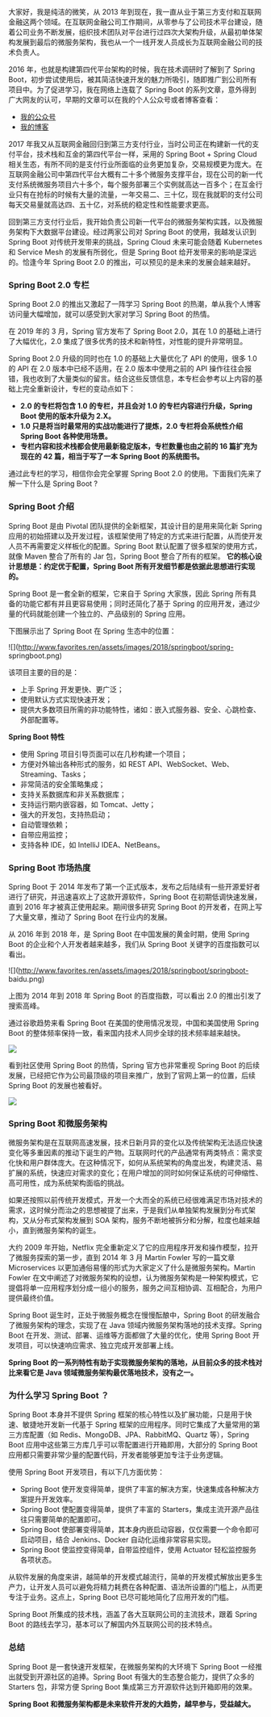 大家好，我是纯洁的微笑，从 2013
年到现在，我一直从业于第三方支付和互联网金融这两个领域。在互联网金融公司工作期间，从零参与了公司技术平台建设，随着公司业务不断发展，组织技术团队对平台进行过四次大架构升级，从最初单体架构发展到最后的微服务架构，我也从一个一线开发人员成长为互联网金融公司的技术负责人。

2016 年，也就是构建第四代平台架构的时候，我在技术调研时了解到了 Spring
Boot，初步尝试使用后，被其简洁快速开发的魅力所吸引，随即推广到公司所有项目中。为了促进学习，我在网络上连载了 Spring Boot
的系列文章，意外得到广大网友的认可，早期的文章可以在我的个人公众号或者博客查看：

  * [我的公众号](http://www.favorites.ren/assets/images/keeppuresmile.jpg)
  * [我的博客](http://www.ityouknow.com)

2017 年我又从互联网金融回归到第三方支付行业，当时公司正在构建新一代的支付平台，技术栈和互金的第四代平台一样，采用的 Spring Boot +
Spring Cloud
相关生态，有所不同的是支付行业所面临的业务更加复杂，交易规模更为庞大。在互联网金融公司中第四代平台大概有二十多个微服务支撑平台，现在公司的新一代支付系统微服务项目六十多个，每个服务部署三个实例就高达一百多个；在互金行业只有在抢标的时候有大量的流量，一年交易二、三十亿，现在我就职的支付公司每天交易量就高达四、五十亿，对系统的稳定性和性能要求更高。

回到第三方支付行业后，我开始负责公司新一代平台的微服务架构实践，以及微服务架构下大数据平台建设。经过两家公司对 Spring Boot 的使用，我越发认识到
Spring Boot 对传统开发带来的挑战，Spring Cloud 未来可能会随着 Kubernetes 和 Service Mesh
的发展有所弱化，但是 Spring Boot 给开发带来的影响是深远的。恰逢今年 Spring Boot 2.0 的推出，可以预见的是未来的发展会越来越好。

### Spring Boot 2.0 专栏

Spring Boot 2.0 的推出又激起了一阵学习 Spring Boot 的热潮，单从我个人博客访问量大幅增加，就可以感受到大家对学习 Spring
Boot 的热情。

在 2019 年的 3 月，Spring 官方发布了 Spring Boot 2.0，其在 1.0 的基础上进行了大幅优化，2.0
集成了很多优秀的技术和新特性，对性能的提升非常明显。

Spring Boot 2.0 升级的同时也在 1.0 的基础上大量优化了 API 的使用，很多 1.0 的 API 在 2.0 版本中已经不适用，在
2.0 版本中使用之前的 API 操作往往会报错，我也收到了大量类似的留言。结合这些反馈信息，本专栏会参考以上内容的基础上完全重新设计，专栏的变动点如下：

  * **2.0 的专栏将包含 1.0 的专栏，并且会对 1.0 的专栏内容进行升级，Spring Boot 使用的版本升级为 2.X。**
  * **1.0 只是将当时最常用的实战功能进行了提炼，2.0 专栏将会系统性介绍 Spring Boot 各种使用场景。**
  * **专栏内容和技术栈都会使用最新稳定版本，专栏数量也由之前的 16 篇扩充为现在的 42 篇，相当于写了一本 Spring Boot 的系统图书。**

通过此专栏的学习，相信你会完全掌握 Spring Boot 2.0 的使用。下面我们先来了解一下什么是 Spring Boot ?

### Spring Boot 介绍

Spring Boot 是由 Pivotal 团队提供的全新框架，其设计目的是用来简化新 Spring
应用的初始搭建以及开发过程，该框架使用了特定的方式来进行配置，从而使开发人员不再需要定义样板化的配置。Spring Boot
默认配置了很多框架的使用方式，就像 Maven 整合了所有的 Jar 包，Spring Boot 整合了所有的框架。
**它的核心设计思想是：约定优于配置，Spring Boot 所有开发细节都是依据此思想进行实现的。**

Spring Boot 是一套全新的框架，它来自于 Spring 大家族，因此 Spring 所有具备的功能它都有并且更容易使用；同时还简化了基于
Spring 的应用开发，通过少量的代码就能创建一个独立的、产品级别的 Spring 应用。

下图展示出了 Spring Boot 在 Spring 生态中的位置：

![](http://www.favorites.ren/assets/images/2018/springboot/spring-
springboot.png)

该项目主要的目的是：

  * 上手 Spring 开发更快、更广泛；
  * 使用默认方式实现快速开发；
  * 提供大多数项目所需的非功能特性，诸如：嵌入式服务器、安全、心跳检查、外部配置等。

**Spring Boot 特性**

  * 使用 Spring 项目引导页面可以在几秒构建一个项目；
  * 方便对外输出各种形式的服务，如 REST API、WebSocket、Web、Streaming、Tasks；
  * 非常简洁的安全策略集成；
  * 支持关系数据库和非关系数据库；
  * 支持运行期内嵌容器，如 Tomcat、Jetty；
  * 强大的开发包，支持热启动；
  * 自动管理依赖；
  * 自带应用监控；
  * 支持各种 IDE，如 IntelliJ IDEA、NetBeans。

### Spring Boot 市场热度

Spring Boot 于 2014 年发布了第一个正式版本，发布之后陆续有一些开源爱好者进行了研究，并迅速喜欢上了这款开源软件，Spring Boot
在初期低调快速发展，直到 2016 年才被真正使用起来。期间很多研究 Spring Boot 的开发者，在网上写了大量文章，推动了 Spring Boot
在行业内的发展。

从 2016 年到 2018 年，是 Spring Boot 在中国发展的黄金时期，使用 Spring Boot 的企业和个人开发者越来越多，我们从
Spring Boot 关键字的百度指数可以看出。

![](http://www.favorites.ren/assets/images/2018/springboot/springboot-
baidu.png)

上图为 2014 年到 2018 年 Spring Boot 的百度指数，可以看出 2.0 的推出引发了搜索高峰。

通过谷歌趋势来看 Spring Boot 在美国的使用情况发现，中国和美国使用 Spring Boot
的整体频率保持一致，看来国内技术人同步全球的技术频率越来越快。

![](http://www.favorites.ren/assets/images/2018/springboot/spring-google.png)

看到社区使用 Spring Boot 的热情，Spring 官方也非常重视 Spring Boot
的后续发展，已经把它作为公司最顶级的项目来推广，放到了官网上第一的位置，后续 Spring Boot 的发展也被看好。

![](http://www.favorites.ren/assets/images/2017/chat/spring.png)

### Spring Boot 和微服务架构

微服务架构是在互联网高速发展，技术日新月异的变化以及传统架构无法适应快速变化等多重因素的推动下诞生的产物。互联网时代的产品通常有两类特点：需求变化快和用户群体庞大。在这种情况下，如何从系统架构的角度出发，构建灵活、易扩展的系统，快速应对需求的变化；在用户增加的同时如何保证系统的可伸缩性、高可用性，成为系统架构面临的挑战。

如果还按照以前传统开发模式，开发一个大而全的系统已经很难满足市场对技术的需求，这时候分而治之的思想被提了出来，于是我们从单独架构发展到分布式架构，又从分布式架构发展到
SOA 架构，服务不断地被拆分和分解，粒度也越来越小，直到微服务架构的诞生。

大约 2009 年开始，Netflix 完全重新定义了它的应用程序开发和操作模型，拉开了微服务探索的第一步，直到 2014 年 3 月 Martin
Fowler 写的一篇文章 Microservices 以更加通俗易懂的形式为大家定义了什么是微服务架构。Martin Fowler
在文中阐述了对微服务架构的设想，认为微服务架构是一种架构模式，它提倡将单一应用程序划分成一组小的服务，服务之间互相协调、互相配合，为用户提供最终价值。

Spring Boot 诞生时，正处于微服务概念在慢慢酝酿中，Spring Boot 的研发融合了微服务架构的理念，实现了在 Java
领域内微服务架构落地的技术支撑。Spring Boot 在开发、测试、部署、运维等方面都做了大量的优化，使用 Spring Boot
开发项目，可以快速响应需求、独立完成开发部署上线。

**Spring Boot 的一系列特性有助于实现微服务架构的落地，从目前众多的技术栈对比来看它是 Java 领域微服务架构最优落地技术，没有之一。**

### 为什么学习 Spring Boot ？

Spring Boot 本身并不提供 Spring 框架的核心特性以及扩展功能，只是用于快速、敏捷地开发新一代基于 Spring
框架的应用程序。同时它集成了大量常用的第三方库配置（如 Redis、MongoDB、JPA、RabbitMQ、Quartz 等），Spring Boot
应用中这些第三方库几乎可以零配置进行开箱即用，大部分的 Spring Boot 应用都只需要非常少量的配置代码，开发者能够更加专注于业务逻辑。

使用 Spring Boot 开发项目，有以下几方面优势：

  * Spring Boot 使开发变得简单，提供了丰富的解决方案，快速集成各种解决方案提升开发效率。
  * Spring Boot 使配置变得简单，提供了丰富的 Starters，集成主流开源产品往往只需要简单的配置即可。
  * Spring Boot 使部署变得简单，其本身内嵌启动容器，仅仅需要一个命令即可启动项目，结合 Jenkins、Docker 自动化运维非常容易实现。
  * Spring Boot 使监控变得简单，自带监控组件，使用 Actuator 轻松监控服务各项状态。

从软件发展的角度来讲，越简单的开发模式越流行，简单的开发模式解放出更多生产力，让开发人员可以避免将精力耗费在各种配置、语法所设置的门槛上，从而更专注于业务。这点上，Spring
Boot 已尽可能地简化了应用开发的门槛。

Spring Boot 所集成的技术栈，涵盖了各大互联网公司的主流技术，跟着 Spring Boot 的路线去学习，基本可以了解国内外互联网公司的技术特点。

### 总结

Spring Boot 是一套快速开发框架，在微服务架构的大环境下 Spring Boot 一经推出就受到开源社区的追捧。Spring Boot
有强大的生态整合能力，提供了众多的 Starters 包，非常方便 Spring Boot 集成第三方开源软件达到开箱即用的效果。

**Spring Boot 和微服务架构都是未来软件开发的大趋势，越早参与，受益越大。**

